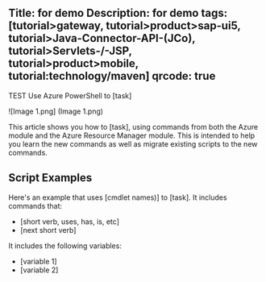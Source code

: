 Title: for demo
Description: for demo
tags: [tutorial>gateway, tutorial>product>sap-ui5, tutorial>Java-Connector-API-(JCo), tutorial>Servlets-/-JSP, tutorial>product>mobile, tutorial:technology/maven]
qrcode: true
---
TEST 
Use Azure PowerShell to [task]  

 ![Image 1.png] (Image 1.png)
 
This article shows you how to [task], using commands from both the Azure module and the Azure Resource Manager module. This is intended to help you learn the new commands as well as migrate existing scripts to the new commands.

## Script  Examples

Here's an example that uses [cmdlet names)] to [task]. It includes commands that:

- [short verb, uses, has, is, etc]
- [next short verb] 

 It includes the following variables:

- [variable 1]
- [variable 2]

